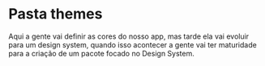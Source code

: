 # Pasta themes

Aqui a gente vai definir as cores do nosso app, mas tarde ela vai evoluir
para um design system, quando isso acontecer a gente vai ter maturidade para
a criação de um pacote focado no Design System.